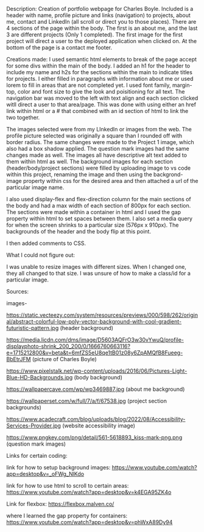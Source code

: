 
Description:
Creation of portfolio webpage for Charles Boyle. Included is a header with name, profile picture and links (navigation) to projects, about me, contact and LinkedIn (all scroll or direct you to those places). There are 4 sections of the page within the body. The first is an about me, and the last 3 are different projects (Only 1 completed). The first image for the first project will direct a user to the deployed application when clicked on. At the bottom of the page is a contact me footer.

Creations made:
I used semantic html elements to break of the page accept for some divs within the main of the body. I added an h1 for the header to include my name and h2s for the sections within the main to indicate titles for projects. I either filled in paragraphs with information about me or used lorem to fill in areas that are not completed yet. I used font family, margin-top, color and font size to give the look and poisitioning for all text. The navigation bar was moved to the left with text align and each section clicked witll direct a user to that area/page. This was done with using either an href link within html or a # that combined with an id section of html to link the two together. 

The images selected were from my LInkedIn or images from the web. The profile picture selected was originally a square than I rounded off with border radius. The same changes were made to the Project 1 image, which also had a box shadow applied. The question mark images had the same changes made as well. The images all have descriptive alt text added to them within html as well. The background images for each section (header/body/project sections) were filled by uploading image to vs code within this project, renaming the image and then using the backgrond-image property within css for the desired area and then attached a url of the particular image name. 

I also used display-flex and flex-direction column for the main sections of the body and had a max width of each section of 800px for each section. The sections were made within a container in html and I used the gap property within html to set spaces between them. I also set a media query for when the screen shrinks to a particular size (576px x 910px). The backgrounds of the header and the body flip at this point.

I then added comments to CSS.


What I could not figure out:

I was unable to resize images with different sizes. When I changed one, they all changed to that size. I was unsure of how to make a class/id for a particular image.


Sources:


images- 

https://static.vecteezy.com/system/resources/previews/000/598/262/original/abstract-colorful-low-poly-vector-background-with-cool-gradient-futuristic-pattern.jpg (header background)

https://media.licdn.com/dms/image/D5603AQFrO3w30vYwuQ/profile-displayphoto-shrink_200_200/0/1666760663116?e=1715212800&v=beta&t=6mfZS5eU8qe1tB01z08y6ZpAMQfB8Fueeg-BbEtrJFM (picture of Charles Boyle)

https://www.pixelstalk.net/wp-content/uploads/2016/06/Pictures-Light-Blue-HD-Backgrounds.jpg (body background)

https://wallpapercave.com/wp/wp3469887.jpg (about me background)

https://wallpaperset.com/w/full/7/a/f/67538.jpg (project section backgrounds)

https://www.acadecraft.com/blog/uploads/blog/2022/08/Accessibility-Services-Provider.jpg (website accessibility image)

https://www.pngkey.com/png/detail/561-5618893_kiss-mark-png.png (question mark images)


Links for certain coding:

link for how to setup background images: https://www.youtube.com/watch?app=desktop&v=_oFWg_NlKdo

link for how to use html to scroll to certain areas: https://www.youtube.com/watch?app=desktop&v=k4EGA95ZK4o

Link for flexbox: https://flexbox.malven.co/

where I learned the gap property for containers: https://www.youtube.com/watch?app=desktop&v=phWxA89Dy94
